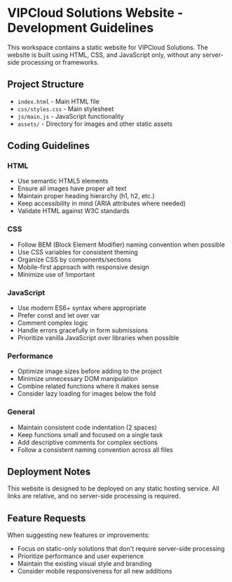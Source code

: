 <!-- Use this file to provide workspace-specific custom instructions to Copilot. For more details, visit https://code.visualstudio.com/docs/copilot/copilot-customization#_use-a-githubcopilotinstructionsmd-file -->

# VIPCloud Solutions Website - Development Guidelines

This workspace contains a static website for VIPCloud Solutions. The website is built using HTML, CSS, and JavaScript only, without any server-side processing or frameworks.

## Project Structure

- `index.html` - Main HTML file
- `css/styles.css` - Main stylesheet
- `js/main.js` - JavaScript functionality
- `assets/` - Directory for images and other static assets

## Coding Guidelines

### HTML
- Use semantic HTML5 elements
- Ensure all images have proper alt text
- Maintain proper heading hierarchy (h1, h2, etc.)
- Keep accessibility in mind (ARIA attributes where needed)
- Validate HTML against W3C standards

### CSS
- Follow BEM (Block Element Modifier) naming convention when possible
- Use CSS variables for consistent theming
- Organize CSS by components/sections
- Mobile-first approach with responsive design
- Minimize use of !important

### JavaScript
- Use modern ES6+ syntax where appropriate
- Prefer const and let over var
- Comment complex logic
- Handle errors gracefully in form submissions
- Prioritize vanilla JavaScript over libraries when possible

### Performance
- Optimize image sizes before adding to the project
- Minimize unnecessary DOM manipulation
- Combine related functions where it makes sense
- Consider lazy loading for images below the fold

### General
- Maintain consistent code indentation (2 spaces)
- Keep functions small and focused on a single task
- Add descriptive comments for complex sections
- Follow a consistent naming convention across all files

## Deployment Notes

This website is designed to be deployed on any static hosting service. All links are relative, and no server-side processing is required.

## Feature Requests

When suggesting new features or improvements:
- Focus on static-only solutions that don't require server-side processing
- Prioritize performance and user experience
- Maintain the existing visual style and branding
- Consider mobile responsiveness for all new additions
